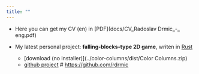 ```yaml
---
title: ""
---
```

- Here you can get my CV (en) in [PDF](docs/CV_Radoslav Drmic_-_ eng.pdf)

- My latest personal project: **falling-blocks-type 2D game**, writen in [Rust](https://www.rust-lang.org/)
    - [download (no installer)](../color-columns/dist/Color Columns.zip) 
    - [github project](../color-columns#color-columns)    # https://github.com/rdrmic
